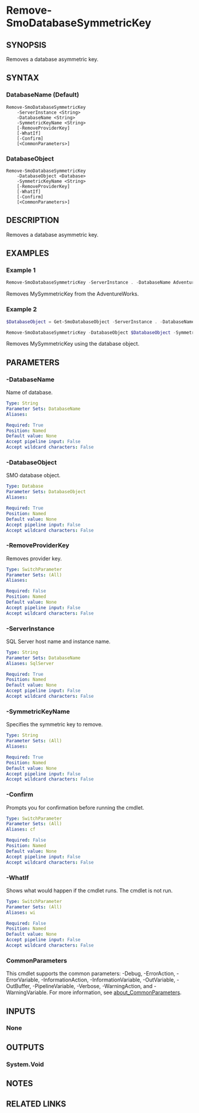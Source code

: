 ﻿---
external help file: SqlServerTools-help.xml
Module Name: SqlServerTools
online version:
schema: 2.0.0
---

# Remove-SmoDatabaseSymmetricKey

## SYNOPSIS
Removes a database asymmetric key.

## SYNTAX

### DatabaseName (Default)
```
Remove-SmoDatabaseSymmetricKey
	-ServerInstance <String>
	-DatabaseName <String>
	-SymmetricKeyName <String>
	[-RemoveProviderKey]
	[-WhatIf]
	[-Confirm]
	[<CommonParameters>]
```

### DatabaseObject
```
Remove-SmoDatabaseSymmetricKey
	-DatabaseObject <Database>
	-SymmetricKeyName <String>
	[-RemoveProviderKey]
	[-WhatIf]
	[-Confirm]
	[<CommonParameters>]
```

## DESCRIPTION
Removes a database asymmetric key.

## EXAMPLES

### Example 1
```powershell
Remove-SmoDatabaseSymmetricKey -ServerInstance . -DatabaseName AdventureWorks -SymmetricKeyName MySymmetricKey
```

Removes MySymmetricKey from the AdventureWorks.

### Example 2
```powershell
$DatabaseObject = Get-SmoDatabaseObject -ServerInstance . -DatabaseName AdventureWorks

Remove-SmoDatabaseSymmetricKey -DatabaseObject $DatabaseObject -SymmetricKeyName MySymmetricKey
```

Removes MySymmetricKey using the database object.

## PARAMETERS

### -DatabaseName
Name of database.

```yaml
Type: String
Parameter Sets: DatabaseName
Aliases:

Required: True
Position: Named
Default value: None
Accept pipeline input: False
Accept wildcard characters: False
```

### -DatabaseObject
SMO database object.

```yaml
Type: Database
Parameter Sets: DatabaseObject
Aliases:

Required: True
Position: Named
Default value: None
Accept pipeline input: False
Accept wildcard characters: False
```

### -RemoveProviderKey
Removes provider key.

```yaml
Type: SwitchParameter
Parameter Sets: (All)
Aliases:

Required: False
Position: Named
Default value: None
Accept pipeline input: False
Accept wildcard characters: False
```

### -ServerInstance
SQL Server host name and instance name.

```yaml
Type: String
Parameter Sets: DatabaseName
Aliases: SqlServer

Required: True
Position: Named
Default value: None
Accept pipeline input: False
Accept wildcard characters: False
```

### -SymmetricKeyName
Specifies the symmetric key to remove.

```yaml
Type: String
Parameter Sets: (All)
Aliases:

Required: True
Position: Named
Default value: None
Accept pipeline input: False
Accept wildcard characters: False
```

### -Confirm
Prompts you for confirmation before running the cmdlet.

```yaml
Type: SwitchParameter
Parameter Sets: (All)
Aliases: cf

Required: False
Position: Named
Default value: None
Accept pipeline input: False
Accept wildcard characters: False
```

### -WhatIf
Shows what would happen if the cmdlet runs.
The cmdlet is not run.

```yaml
Type: SwitchParameter
Parameter Sets: (All)
Aliases: wi

Required: False
Position: Named
Default value: None
Accept pipeline input: False
Accept wildcard characters: False
```

### CommonParameters
This cmdlet supports the common parameters: -Debug, -ErrorAction, -ErrorVariable, -InformationAction, -InformationVariable, -OutVariable, -OutBuffer, -PipelineVariable, -Verbose, -WarningAction, and -WarningVariable. For more information, see [about_CommonParameters](http://go.microsoft.com/fwlink/?LinkID=113216).

## INPUTS

### None

## OUTPUTS

### System.Void

## NOTES

## RELATED LINKS
